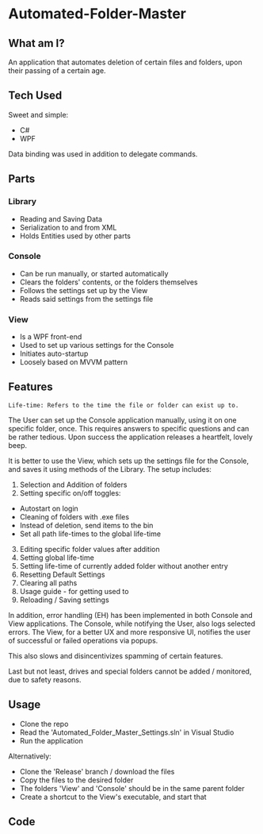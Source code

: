 # Automated-Folder-Master

## What am I?

An application that automates deletion of certain files and folders, upon their passing of a certain age.

## Tech Used

Sweet and simple:
- C#
- WPF

Data binding was used in addition to delegate commands.

## Parts

### Library
* Reading and Saving Data
* Serialization to and from XML
* Holds Entities used by other parts

### Console
* Can be run manually, or started automatically
* Clears the folders' contents, or the folders themselves
* Follows the settings set up by the View
* Reads said settings from the settings file

### View
* Is a WPF front-end
* Used to set up various settings for the Console
* Initiates auto-startup
* Loosely based on MVVM pattern

## Features

`Life-time: Refers to the time the file or folder can exist up to.`

The User can set up the Console application manually, using it on one specific folder, once. This requires answers to specific questions and can be rather tedious. Upon success the application releases a heartfelt, lovely beep.

It is better to use the View, which sets up the settings file for the Console, and saves it using methods of the Library. The setup includes:

1. Selection and Addition of folders
2. Setting specific on/off toggles:
  * Autostart on login
  * Cleaning of folders with .exe files
  * Instead of deletion, send items to the bin
  * Set all path life-times to the global life-time
3. Editing specific folder values after addition
4. Setting global life-time
5. Setting life-time of currently added folder without another entry
6. Resetting Default Settings
7. Clearing all paths
8. Usage guide - for getting used to
9. Reloading / Saving settings

In addition, error handling (EH) has been implemented in both Console and View applications. The Console, while notifying the User, also logs selected errors. The View, for a better UX and more responsive UI, notifies the user of successful or failed operations via popups.

This also slows and disincentivizes spamming of certain features.

Last but not least, drives and special folders cannot be added / monitored, due to safety reasons.

## Usage

- Clone the repo
- Read the 'Automated_Folder_Master_Settings.sln' in Visual Studio
- Run the application

Alternatively:
- Clone the 'Release' branch / download the files
- Copy the files to the desired folder
- The folders 'View' and 'Console' should be in the same parent folder
- Create a shortcut to the View's executable, and start that

## Code
